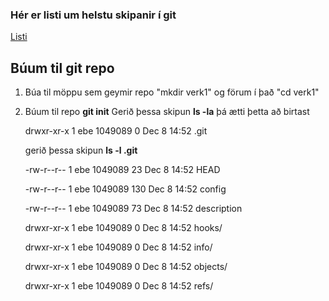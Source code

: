 ### Hér er listi um helstu skipanir í git

[Listi](https://git-scm.com/docs)

## Búum til git repo
1. Búa til möppu sem geymir repo "mkdir verk1" og förum í það "cd verk1"
2. Búum til repo **git init**
   Gerið þessa skipun **ls -la** þá ætti þetta að birtast
   
   drwxr-xr-x 1 ebe 1049089 0 Dec  8 14:52 .git

   gerið þessa skipun **ls -l .git**

   -rw-r--r-- 1 ebe 1049089  23 Dec  8 14:52 HEAD

   -rw-r--r-- 1 ebe 1049089 130 Dec  8 14:52 config

   -rw-r--r-- 1 ebe 1049089  73 Dec  8 14:52 description

   drwxr-xr-x 1 ebe 1049089   0 Dec  8 14:52 hooks/

   drwxr-xr-x 1 ebe 1049089   0 Dec  8 14:52 info/

   drwxr-xr-x 1 ebe 1049089   0 Dec  8 14:52 objects/</b>

   drwxr-xr-x 1 ebe 1049089   0 Dec  8 14:52 refs/

   

